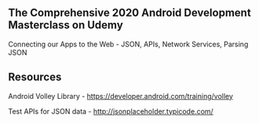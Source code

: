 ## The Comprehensive 2020 Android Development Masterclass on Udemy

Connecting our Apps to the Web - JSON, APIs, Network Services, Parsing JSON


## Resources
Android Volley Library - https://developer.android.com/training/volley

Test APIs for JSON data - http://jsonplaceholder.typicode.com/
